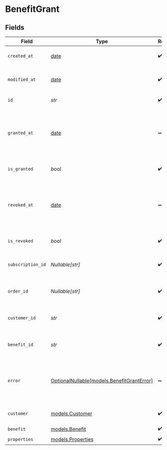 # BenefitGrant


## Fields

| Field                                                                              | Type                                                                               | Required                                                                           | Description                                                                        |
| ---------------------------------------------------------------------------------- | ---------------------------------------------------------------------------------- | ---------------------------------------------------------------------------------- | ---------------------------------------------------------------------------------- |
| `created_at`                                                                       | [date](https://docs.python.org/3/library/datetime.html#date-objects)               | :heavy_check_mark:                                                                 | Creation timestamp of the object.                                                  |
| `modified_at`                                                                      | [date](https://docs.python.org/3/library/datetime.html#date-objects)               | :heavy_check_mark:                                                                 | Last modification timestamp of the object.                                         |
| `id`                                                                               | *str*                                                                              | :heavy_check_mark:                                                                 | The ID of the grant.                                                               |
| `granted_at`                                                                       | [date](https://docs.python.org/3/library/datetime.html#date-objects)               | :heavy_minus_sign:                                                                 | The timestamp when the benefit was granted. If `None`, the benefit is not granted. |
| `is_granted`                                                                       | *bool*                                                                             | :heavy_check_mark:                                                                 | Whether the benefit is granted.                                                    |
| `revoked_at`                                                                       | [date](https://docs.python.org/3/library/datetime.html#date-objects)               | :heavy_minus_sign:                                                                 | The timestamp when the benefit was revoked. If `None`, the benefit is not revoked. |
| `is_revoked`                                                                       | *bool*                                                                             | :heavy_check_mark:                                                                 | Whether the benefit is revoked.                                                    |
| `subscription_id`                                                                  | *Nullable[str]*                                                                    | :heavy_check_mark:                                                                 | The ID of the subscription that granted this benefit.                              |
| `order_id`                                                                         | *Nullable[str]*                                                                    | :heavy_check_mark:                                                                 | The ID of the order that granted this benefit.                                     |
| `customer_id`                                                                      | *str*                                                                              | :heavy_check_mark:                                                                 | The ID of the customer concerned by this grant.                                    |
| `benefit_id`                                                                       | *str*                                                                              | :heavy_check_mark:                                                                 | The ID of the benefit concerned by this grant.                                     |
| `error`                                                                            | [OptionalNullable[models.BenefitGrantError]](../models/benefitgranterror.md)       | :heavy_minus_sign:                                                                 | The error information if the benefit grant failed with an unrecoverable error.     |
| `customer`                                                                         | [models.Customer](../models/customer.md)                                           | :heavy_check_mark:                                                                 | A customer in an organization.                                                     |
| `benefit`                                                                          | [models.Benefit](../models/benefit.md)                                             | :heavy_check_mark:                                                                 | N/A                                                                                |
| `properties`                                                                       | [models.Properties](../models/properties.md)                                       | :heavy_check_mark:                                                                 | N/A                                                                                |